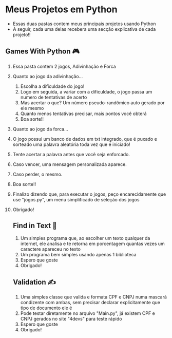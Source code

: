 # Meus Projetos em Python

- Essas duas pastas contem meus principais projetos usando Python
- A seguir, cada uma delas recebera uma secção explicativa de cada projeto!!

## Games With Python :video_game:

1. Essa pasta contem 2 jogos, Adivinhação e Forca

2. Quanto ao jogo da adivinhação...

   1. Escolha a dificuldade do jogo!
   2. Logo em seguida, a variar com a dificuldade, o jogo passa um numero de tentativas de acerto
   3. Mas acertar o que? Um número pseudo-randômico auto gerado por ele mesmo
   4. Quanto menos tentativas precisar, mais pontos você obterá
   5. Boa sorte!!

3.  Quanto ao jogo da forca...

   1. O jogo possui um banco de dados em txt integrado, que é puxado e sorteado uma palavra aleatória toda vez que é iniciado!
   2. Tente acertar a palavra antes que você seja enforcado.
   3. Caso vencer, uma mensagem personalizada aparece.
   4. Caso perder, o mesmo.
   5. Boa sorte!!

4. Finalizo dizendo que, para executar o jogos, peço encarecidamente que use "jogos.py", um menu simplificado de seleção dos jogos

5. Obrigado!

   

   ## Find in Text :page_facing_up:

   1. Um simples programa que, ao escolher um texto qualquer da internet, ele analisa e te retorna em porcentagem quantas vezes um caractere apareceu no texto
   2. Um programa bem simples usando apenas 1 biblioteca
   3. Espero que goste
   4. Obrigado!

   ## Validation :writing_hand:

   1. Uma simples classe que valida e formata CPF e CNPJ numa mascará condizente com ambas, sem precisar declarar explicitamente que tipo de documento ele é
   2. Pode testar diretamente no arquivo "Main.py", já existem CPF e CNPJ gerados no site "4devs" para teste rápido
   3. Espero que goste
   4. Obrigado!

   

